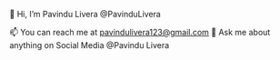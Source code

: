 👋 Hi, I’m Pavindu Livera @PavinduLivera </br>
<!---🔭I am an Undergraduate Student at the University of Colombo School of Computing.
👀 I’m interested in JavaScript, React.js, Next.js, React Native and Flutter.
🌱 I’m currently Learning Web Development and Mobile Application Development.--->
📫 You can reach me at pavindulivera123@gmail.com
💬 Ask me about anything on Social Media @Pavindu Livera



<!---
PavinduLivera/PavinduLivera is a ✨ special ✨ repository because its `README.md` (this file) appears on your GitHub profile.
You can click the Preview link to take a look at your changes.
--->
